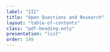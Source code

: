 ```yaml
---
label: "III"
title: "Open Questions and Research"
layout: "table-of-contents"
class: "pdf-heading-only"
presentation: "list"
order: 149
---
```

